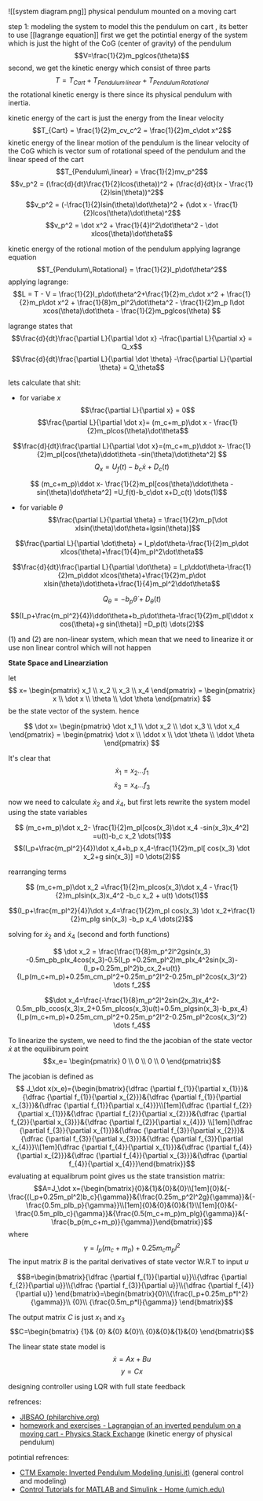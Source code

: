 
![[system diagram.png]]
physical pendulum mounted on a moving cart 

step 1: modeling the system
to model this the pendulum on cart , its better to use  [[lagrange equation]] 
first we get the potintial energy of the system which is just the hight of the CoG (center of gravity) of the pendulum
$$V=\frac{1}{2}m_pglcos(\theta)$$
second, we get the kinetic energy which consist of three parts
$$T=T_{Cart} + T_{Pendulum\,linear} + T_{Pendulum\,Rotational}$$
the rotational kinetic energy is there since its physical pendulum with inertia.

kinetic energy of the cart is just the energy from the linear velocity
$$T_{Cart} = \frac{1}{2}m_cv_c^2 = \frac{1}{2}m_c\dot x^2$$
kinetic energy of the linear motion of the  pendulum is the linear velocity of the CoG which is vector sum of rotational speed of the pendulum and the linear speed of the cart
$$T_{Pendulum\,linear} = \frac{1}{2}mv_p^2$$
$$v_p^2 = (\frac{d}{dt}\frac{1}{2}lcos(\theta))^2 + (\frac{d}{dt}(x - \frac{1}{2}lsin(\theta))^2$$
$$v_p^2 = (-\frac{1}{2}lsin(\theta)\dot\theta)^2 + (\dot x - \frac{1}{2}lcos(\theta)\dot\theta)^2$$
$$v_p^2 = \dot x^2 + \frac{1}{4}l^2\dot\theta^2 - \dot xlcos(\theta)\dot\theta$$

kinetic energy of the rotional motion of the  pendulum applying lagrange equation
$$T_{Pendulum\,Rotational} = \frac{1}{2}I_p\dot\theta^2$$
applying lagrange:
$$L = T - V = \frac{1}{2}I_p\dot\theta^2+\frac{1}{2}m_c\dot x^2 + \frac{1}{2}m_p\dot x^2 + \frac{1}{8}m_pl^2\dot\theta^2 - \frac{1}{2}m_p l\dot xcos(\theta)\dot\theta - \frac{1}{2}m_pglcos(\theta) $$ 

lagrange states that $$\frac{d}{dt}\frac{\partial L}{\partial \dot x} -\frac{\partial L}{\partial x} = Q_x$$
$$\frac{d}{dt}\frac{\partial L}{\partial \dot \theta} -\frac{\partial L}{\partial \theta} = Q_\theta$$

lets calculate that shit:
- for variabe $x$
$$\frac{\partial L}{\partial x} = 0$$
$$\frac{\partial L}{\partial \dot x}= (m_c+m_p)\dot x - \frac{1}{2}m_plcos(\theta)\dot\theta$$

$$\frac{d}{dt}\frac{\partial L}{\partial \dot x}=(m_c+m_p)\ddot x- \frac{1}{2}m_pl[cos(\theta)\ddot\theta -sin(\theta)\dot\theta^2] $$
$$Q_x=U_f(t)-b_c\dot x+D_c(t)$$

$$ (m_c+m_p)\ddot x- \frac{1}{2}m_pl[cos(\theta)\ddot\theta -sin(\theta)\dot\theta^2] =U_f(t)-b_c\dot x+D_c(t) \dots(1)$$

- for variable $\theta$ 
$$\frac{\partial L}{\partial \theta} = \frac{1}{2}m_p[\dot xlsin(\theta)\dot\theta+lgsin(\theta)]$$

$$\frac{\partial L}{\partial \dot\theta} = I_p\dot\theta-\frac{1}{2}m_p\dot xlcos(\theta)+\frac{1}{4}m_pl^2\dot\theta$$

$$\frac{d}{dt}\frac{\partial L}{\partial \dot\theta} = I_p\ddot\theta-\frac{1}{2}m_p\ddot xlcos(\theta)+\frac{1}{2}m_p\dot xlsin(\theta)\dot\theta+\frac{1}{4}m_pl^2\ddot\theta$$

$$Q_\theta=-b_p\dot\theta+D_\theta(t)$$

$$(I_p+\frac{m_pl^2}{4})\ddot\theta+b_p\dot\theta-\frac{1}{2}m_pl[\ddot x cos(\theta)+g sin(\theta)] =D_p(t) \dots(2)$$


(1) and (2) are non-linear system, which mean that we need to linearize it or use non linear control which will not happen

**State Space and Linearziation**

let $$ x= \begin{pmatrix} x_1 \\ x_2 \\ x_3 \\ x_4 \end{pmatrix} = \begin{pmatrix} x \\ \dot x \\ \theta \\ \dot \theta \end{pmatrix} $$
be the state vector of the system. hence 

$$ \dot x= \begin{pmatrix} \dot x_1 \\ \dot x_2 \\ \dot x_3 \\ \dot x_4 \end{pmatrix} = \begin{pmatrix} \dot x \\ \ddot x \\ \dot \theta \\ \ddot \theta \end{pmatrix} $$

It's clear that 
$$ \dot x_1 = x_2 \dots f_1 $$$$ \dot x_3=x_4 \dots f_3$$

now we need to calculate $\dot x_2$ and $\dot x_4$, but first lets rewrite the system model using the state variables 

$$ (m_c+m_p)\dot x_2- \frac{1}{2}m_pl[cos(x_3)\dot x_4 -sin(x_3)x_4^2] =u(t)-b_c x_2 \dots(1)$$
$$(I_p+\frac{m_pl^2}{4})\dot x_4+b_p x_4-\frac{1}{2}m_pl[ cos(x_3) \dot x_2+g sin(x_3)] =0 \dots(2)$$

rearranging terms

$$ (m_c+m_p)\dot x_2 =\frac{1}{2}m_plcos(x_3)\dot x_4 - \frac{1}{2}m_plsin(x_3)x_4^2 -b_c x_2 + u(t) \dots(1)$$

$$(I_p+\frac{m_pl^2}{4})\dot x_4=\frac{1}{2}m_pl cos(x_3) \dot x_2+\frac{1}{2}m_plg sin(x_3) -b_p x_4 \dots(2)$$

solving for $\dot x_2$ and $\dot x_4$  (second and forth functions)

$$ \dot x_2 = \frac{\frac{1}{8}m_p^2l^2gsin(x_3) -0.5m_pb_plx_4cos(x_3)-0.5(I_p +0.25m_pl^2)m_plx_4^2sin(x_3)-(I_p+0.25m_pl^2)b_cx_2+u(t)}{I_p(m_c+m_p)+0.25m_cm_pl^2+0.25m_p^2l^2-0.25m_pl^2cos(x_3)^2} \dots f_2$$

$$\dot x_4=\frac{-\frac{1}{8}m_p^2l^2sin(2x_3)x_4^2-0.5m_plb_ccos(x_3)x_2+0.5m_plcos(x_3)u(t)+0.5m_plgsin(x_3)-b_px_4}{I_p(m_c+m_p)+0.25m_cm_pl^2+0.25m_p^2l^2-0.25m_pl^2cos(x_3)^2} \dots f_4$$

To linearize the system, we need to find the the jacobian of the state vector $\dot x$ at the equilibirum point $$x_e= \begin{pmatrix} 0 \\ 0 \\ 0 \\ 0 \end{pmatrix}$$
 
The jacobian is defined as 
$$ J_\dot x(x_e)={\begin{bmatrix}{\dfrac {\partial f_{1}}{\partial x_{1}}}&{\dfrac {\partial f_{1}}{\partial x_{2}}}&{\dfrac {\partial f_{1}}{\partial x_{3}}}&{\dfrac {\partial f_{1}}{\partial x_{4}}}\\[1em]{\dfrac {\partial f_{2}}{\partial x_{1}}}&{\dfrac {\partial f_{2}}{\partial x_{2}}}&{\dfrac {\partial f_{2}}{\partial x_{3}}}&{\dfrac {\partial f_{2}}{\partial x_{4}}} \\[1em]{\dfrac {\partial f_{3}}{\partial x_{1}}}&{\dfrac {\partial f_{3}}{\partial x_{2}}}&{\dfrac {\partial f_{3}}{\partial x_{3}}}&{\dfrac {\partial f_{3}}{\partial x_{4}}}\\[1em]{\dfrac {\partial f_{4}}{\partial x_{1}}}&{\dfrac {\partial f_{4}}{\partial x_{2}}}&{\dfrac {\partial f_{4}}{\partial x_{3}}}&{\dfrac {\partial f_{4}}{\partial x_{4}}}\end{bmatrix}}$$
evaluating at equalibrum point gives us the state transistion matrix:
$$A=J_\dot x={\begin{bmatrix}{0}&{1}&{0}&{0}\\[1em]{0}&{-\frac{(I_p+0.25m_pl^2)b_c}{\gamma}}&{\frac{0.25m_p^2l^2g}{\gamma}}&{-\frac{0.5m_plb_p}{\gamma}}\\[1em]{0}&{0}&{0}&{1}\\[1em]{0}&{-\frac{0.5m_plb_c}{\gamma}}&{\frac{0.5(m_c+m_p)m_plg}{\gamma}}&{-\frac{b_p(m_c+m_p)}{\gamma}}\end{bmatrix}}$$
where $$\gamma = I_p(m_c+m_p)+0.25m_cm_pl^2$$
The input matrix $B$ is the parital derivatives of state vector W.R.T to input $u$ 

$$B=\begin{bmatrix}{\dfrac {\partial f_{1}}{\partial u}}\\{\dfrac {\partial f_{2}}{\partial u}}\\{\dfrac {\partial f_{3}}{\partial u}}\\{\dfrac {\partial f_{4}}{\partial u}} \end{bmatrix}=\begin{bmatrix}{0}\\{\frac{I_p+0.25m_p*l^2}{\gamma}}\\ {0}\\ {\frac{0.5m_p*l}{\gamma}} \end{bmatrix}$$

The output matrix $C$  is just $x_1$ and $x_3$
$$C=\begin{bmatrix} {1}& {0} &{0} &{0}\\ {0}&{0}&{1}&{0} \end{bmatrix}$$


The linear state state model is
$$\dot x=Ax+Bu$$
$$y=Cx$$


designing controller using LQR with full state feedback



refrences:
- [JIBSAO (philarchive.org)](https://philarchive.org/archive/JIBSAO) 
- [homework and exercises - Lagrangian of an inverted pendulum on a moving cart - Physics Stack Exchange](https://physics.stackexchange.com/questions/550033/lagrangian-of-an-inverted-pendulum-on-a-moving-cart) (kinetic energy of physical pendulum)


potintial refrences:
- [CTM Example: Inverted Pendulum Modeling (unisi.it)](https://www3.diism.unisi.it/~control/ctm/examples/pend/invpen.html) (general control and modeling)
- [Control Tutorials for MATLAB and Simulink - Home (umich.edu)](https://ctms.engin.umich.edu/CTMS/index.php?aux=Home)
